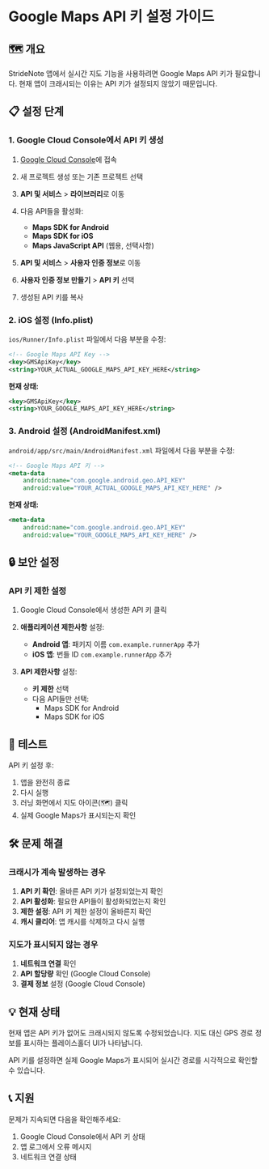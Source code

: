 # Google Maps API 키 설정 가이드

## 🗺️ 개요

StrideNote 앱에서 실시간 지도 기능을 사용하려면 Google Maps API 키가 필요합니다. 현재 앱이 크래시되는 이유는 API 키가 설정되지 않았기 때문입니다.

## 📋 설정 단계

### 1. Google Cloud Console에서 API 키 생성

1. [Google Cloud Console](https://console.cloud.google.com/)에 접속
2. 새 프로젝트 생성 또는 기존 프로젝트 선택
3. **API 및 서비스** > **라이브러리**로 이동
4. 다음 API들을 활성화:
   - **Maps SDK for Android**
   - **Maps SDK for iOS**
   - **Maps JavaScript API** (웹용, 선택사항)

5. **API 및 서비스** > **사용자 인증 정보**로 이동
6. **사용자 인증 정보 만들기** > **API 키** 선택
7. 생성된 API 키를 복사

### 2. iOS 설정 (Info.plist)

`ios/Runner/Info.plist` 파일에서 다음 부분을 수정:

```xml
<!-- Google Maps API Key -->
<key>GMSApiKey</key>
<string>YOUR_ACTUAL_GOOGLE_MAPS_API_KEY_HERE</string>
```

**현재 상태:**
```xml
<key>GMSApiKey</key>
<string>YOUR_GOOGLE_MAPS_API_KEY_HERE</string>
```

### 3. Android 설정 (AndroidManifest.xml)

`android/app/src/main/AndroidManifest.xml` 파일에서 다음 부분을 수정:

```xml
<!-- Google Maps API 키 -->
<meta-data
    android:name="com.google.android.geo.API_KEY"
    android:value="YOUR_ACTUAL_GOOGLE_MAPS_API_KEY_HERE" />
```

**현재 상태:**
```xml
<meta-data
    android:name="com.google.android.geo.API_KEY"
    android:value="YOUR_GOOGLE_MAPS_API_KEY_HERE" />
```

## 🔒 보안 설정

### API 키 제한 설정

1. Google Cloud Console에서 생성한 API 키 클릭
2. **애플리케이션 제한사항** 설정:
   - **Android 앱**: 패키지 이름 `com.example.runnerApp` 추가
   - **iOS 앱**: 번들 ID `com.example.runnerApp` 추가

3. **API 제한사항** 설정:
   - **키 제한** 선택
   - 다음 API들만 선택:
     - Maps SDK for Android
     - Maps SDK for iOS

## 🚀 테스트

API 키 설정 후:

1. 앱을 완전히 종료
2. 다시 실행
3. 러닝 화면에서 지도 아이콘(🗺️) 클릭
4. 실제 Google Maps가 표시되는지 확인

## 🛠️ 문제 해결

### 크래시가 계속 발생하는 경우

1. **API 키 확인**: 올바른 API 키가 설정되었는지 확인
2. **API 활성화**: 필요한 API들이 활성화되었는지 확인
3. **제한 설정**: API 키 제한 설정이 올바른지 확인
4. **캐시 클리어**: 앱 캐시를 삭제하고 다시 실행

### 지도가 표시되지 않는 경우

1. **네트워크 연결** 확인
2. **API 할당량** 확인 (Google Cloud Console)
3. **결제 정보** 설정 (Google Cloud Console)

## 💡 현재 상태

현재 앱은 API 키가 없어도 크래시되지 않도록 수정되었습니다. 지도 대신 GPS 경로 정보를 표시하는 플레이스홀더 UI가 나타납니다.

API 키를 설정하면 실제 Google Maps가 표시되어 실시간 경로를 시각적으로 확인할 수 있습니다.

## 📞 지원

문제가 지속되면 다음을 확인해주세요:

1. Google Cloud Console에서 API 키 상태
2. 앱 로그에서 오류 메시지
3. 네트워크 연결 상태
